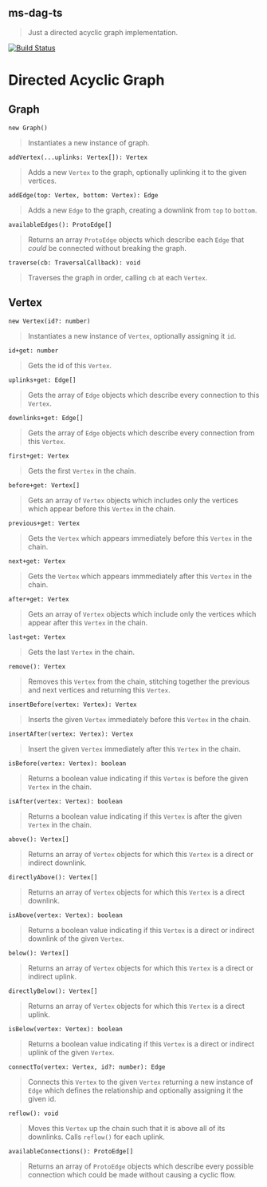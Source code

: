 ms-dag-ts
---------
> Just a directed acyclic graph implementation.

[![Build Status](https://travis-ci.org/markschad/ms-dag-ts.svg?branch=master)](https://travis-ci.org/markschad/ms-dag-ts)

Directed Acyclic Graph
======================

Graph
-----

`new Graph()` 
> Instantiates a new instance of graph.

`addVertex(...uplinks: Vertex[]): Vertex`
> Adds a new `Vertex` to the graph, optionally uplinking it to the given vertices.

`addEdge(top: Vertex, bottom: Vertex): Edge`
> Adds a new `Edge` to the graph, creating a downlink from `top` to `bottom`.

`availableEdges(): ProtoEdge[]`
> Returns an array `ProtoEdge` objects which describe each `Edge` that _could_ be connected without breaking the graph.

`traverse(cb: TraversalCallback): void`
> Traverses the graph in order, calling `cb` at each `Vertex`.

Vertex
------

`new Vertex(id?: number)`
> Instantiates a new instance of `Vertex`, optionally assigning it `id`.

`id+get: number`
> Gets the id of this `Vertex`.

`uplinks+get: Edge[]`
> Gets the array of `Edge` objects which describe every connection to this `Vertex`.

`downlinks+get: Edge[]`
> Gets the array of `Edge` objects which describe every connection from this `Vertex`.

`first+get: Vertex`
> Gets the first `Vertex` in the chain.

`before+get: Vertex[]`
> Gets an array of `Vertex` objects which includes only the vertices which appear before this `Vertex` in the chain.

`previous+get: Vertex`
> Gets the `Vertex` which appears immediately before this `Vertex` in the chain.

`next+get: Vertex`
> Gets the `Vertex` which appears immmediately after this `Vertex` in the chain.

`after+get: Vertex`
> Gets an array of `Vertex` objects which include only the vertices which appear after this `Vertex` in the chain.

`last+get: Vertex`
> Gets the last `Vertex` in the chain.

`remove(): Vertex`
> Removes this `Vertex` from the chain, stitching together the previous and next vertices and returning this `Vertex`.

`insertBefore(vertex: Vertex): Vertex`
> Inserts the given `Vertex` immediately before this `Vertex` in the chain.

`insertAfter(vertex: Vertex): Vertex`
> Insert the given `Vertex` immediately after this `Vertex` in the chain.

`isBefore(vertex: Vertex): boolean`
> Returns a boolean value indicating if this `Vertex` is before the given `Vertex` in the chain.

`isAfter(vertex: Vertex): boolean`
> Returns a boolean value indicating if this `Vertex` is after the given `Vertex` in the chain.

`above(): Vertex[]`
> Returns an array of `Vertex` objects for which this `Vertex` is a direct or indirect downlink.

`directlyAbove(): Vertex[]`
> Returns an array of `Vertex` objects for which this `Vertex` is a direct downlink.

`isAbove(vertex: Vertex): boolean`
> Returns a boolean value indicating if this `Vertex` is a direct or indirect downlink of the given `Vertex`.

`below(): Vertex[]`
> Returns an array of `Vertex` objects for which this `Vertex` is a direct or indirect uplink.

`directlyBelow(): Vertex[]`
> Returns an array of `Vertex` objects for which this `Vertex` is a direct uplink.

`isBelow(vertex: Vertex): boolean`
> Returns a boolean value indicating if this `Vertex` is a direct or indirect uplink of the given `Vertex`.

`connectTo(vertex: Vertex, id?: number): Edge`
> Connects this `Vertex` to the given `Vertex` returning a new instance of `Edge` which defines the relationship and optionally assigning it the given id.

`reflow(): void`
> Moves this `Vertex` up the chain such that it is above all of its downlinks.  Calls `reflow()` for each uplink.

`availableConnections(): ProtoEdge[]`
> Returns an array of `ProtoEdge` objects which describe every possible connection which could be made without causing a cyclic flow.
